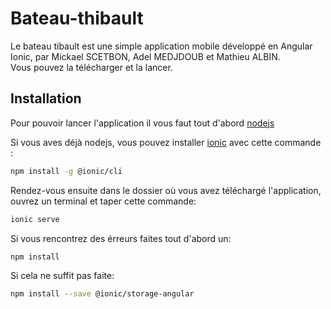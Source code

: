 # Bateau-thibault
Le bateau tibault est une simple application mobile développé en Angular Ionic, par Mickael SCETBON, Adel MEDJDOUB et Mathieu ALBIN.  
Vous pouvez la télécharger et la lancer.

## Installation
Pour pouvoir lancer l'application il vous faut tout d'abord [nodejs](https://nodejs.org/fr/download/)  

Si vous aves déjà nodejs, vous pouvez installer [ionic](https://ionicframework.com/docs/intro/cli) avec cette commande :  

```bash
npm install -g @ionic/cli
```

Rendez-vous ensuite dans le dossier où vous avez téléchargé l'application, ouvrez un terminal et taper cette commande:  
```bash
ionic serve
```

Si vous rencontrez des érreurs faites tout d'abord un:

```bash
npm install
```

Si cela ne suffit pas faite:  

```bash
npm install --save @ionic/storage-angular
```
